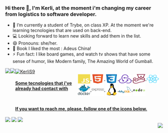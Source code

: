 ### Hi there 👋, I'm Kerli, at the moment i'm changing my career from logistics to software developer.

- 🔭 I’m currently a student of Trybe, on class XP. At the moment  we're learning tecnologies that are used on back-end.
- :computer: Looking forward to learn new skills and add them in the list.
- 😄 Pronouns: she/her.
- :closed_book: Book I liked the most : Adeus China!
- ⚡ Fun fact: I like board games, and watch tv shows that have some sense of humor, like Modern family, The Amazing World of Gumball.


<div style="display: inline_block">
  <a href="https://github.com/KerliS9">
   <img align="left" height="150em" src="https://github-readme-stats.vercel.app/api/top-langs/?username=KerliS9&layout=compact&langs_count=7&theme=ayu-mirage"/> 
   <img align="left" height="150em" src="https://github-readme-stats.vercel.app/api?username=KerliS9&show_icons=true&theme=ayu-mirage&include_all_commits=true&count_private=true"/>
   <img align="center" height="150em" src="https://github-readme-streak-stats.herokuapp.com/?user=KerliS9&theme=ayu-mirage" alt="KerliS9"/>

  </div>
  <div style="display: flex">
    <h4>Some tecnologies that i've already had contact with</h4>
  <div style="display: inline">
    <img align="center" alt="Kerli-Js" height="30" width="40" src="https://raw.githubusercontent.com/devicons/devicon/master/icons/javascript/javascript-plain.svg">
    <img align="center" alt="Kerli-HTML" height="30" width="40" src="https://raw.githubusercontent.com/devicons/devicon/master/icons/html5/html5-original.svg">
    <img align="center" alt="Kerli-CSS" height="30" width="40" src="https://raw.githubusercontent.com/devicons/devicon/master/icons/css3/css3-original.svg">
    <img align="center" alt="Kerli-Redux" height="30" width="40" src="https://raw.githubusercontent.com/devicons/devicon/master/icons/redux/redux-original.svg"/>
    <img align="center" alt="Kerli-Jest" height="30" width="40" src="https://raw.githubusercontent.com/devicons/devicon/master/icons/jest/jest-plain.svg"/>
    <img align="center" alt="Kerli-React" height="30" width="40" src="https://raw.githubusercontent.com/devicons/devicon/master/icons/react/react-original.svg"/>
    <img  align="center" alt="Kerli-Docker" width="40" height="40"
src="https://raw.githubusercontent.com/devicons/devicon/master/icons/docker/docker-original-wordmark.svg"/>
    <img align="center" alt="Kerli-Express" width="40" height="40" color="white"
src="https://raw.githubusercontent.com/devicons/devicon/master/icons/express/express-original-wordmark.svg"/>    
    <img align="center" alt="Kerli-Linux" width="40" height="40"
src="https://raw.githubusercontent.com/devicons/devicon/master/icons/linux/linux-original.svg"/>    
    <img align="center" alt="Kerli-MySql" width="40" height="40"
src="https://raw.githubusercontent.com/devicons/devicon/master/icons/mysql/mysql-original-wordmark.svg"/>    
    <img align="center" alt="Kerli-NodeJS" width="40" height="40"
src="https://raw.githubusercontent.com/devicons/devicon/master/icons/nodejs/nodejs-original-wordmark.svg"/>
  </div>
</div>
  
  ##
 
<div style="display: inline_block">
  <h4>If you want to reach me, please, follow one of the icons below.</h4>
  <a href="https://www.linkedin.com/in/kerlischroeder" target="_blank"><img src="https://img.shields.io/badge/LinkedIn-0077B5?style=for-the-badge&logo=linkedin&logoColor=white" target="_blank"></a>  
  <a href = "mailto:kerlischroeder9@gmail.com"><img src="https://img.shields.io/badge/-Gmail-%23333?style=for-the-badge&logo=gmail&logoColor=white" target="_blank"></a>  
  <a href="https://t.me/Kerli9" target="_blank"><img src="https://img.shields.io/badge/Telegram-2CA5E0?style=for-the-badge&logo=telegram&logoColor=white" target="_blank"></a>
  </div>
  
  <img  align="right" src="https://komarev.com/ghpvc/?username=KerliS9"/>
